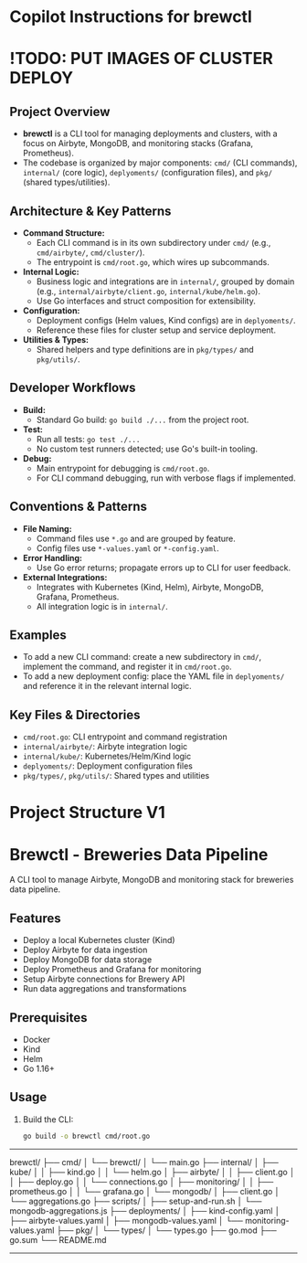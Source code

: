 # Copilot Instructions for brewctl
# !TODO: PUT IMAGES OF CLUSTER DEPLOY
## Project Overview
- **brewctl** is a CLI tool for managing deployments and clusters, with a focus on Airbyte, MongoDB, and monitoring stacks (Grafana, Prometheus).
- The codebase is organized by major components: `cmd/` (CLI commands), `internal/` (core logic), `deplyoments/` (configuration files), and `pkg/` (shared types/utilities).

## Architecture & Key Patterns
- **Command Structure:**
  - Each CLI command is in its own subdirectory under `cmd/` (e.g., `cmd/airbyte/`, `cmd/cluster/`).
  - The entrypoint is `cmd/root.go`, which wires up subcommands.
- **Internal Logic:**
  - Business logic and integrations are in `internal/`, grouped by domain (e.g., `internal/airbyte/client.go`, `internal/kube/helm.go`).
  - Use Go interfaces and struct composition for extensibility.
- **Configuration:**
  - Deployment configs (Helm values, Kind configs) are in `deplyoments/`.
  - Reference these files for cluster setup and service deployment.
- **Utilities & Types:**
  - Shared helpers and type definitions are in `pkg/types/` and `pkg/utils/`.

## Developer Workflows
- **Build:**
  - Standard Go build: `go build ./...` from the project root.
- **Test:**
  - Run all tests: `go test ./...`
  - No custom test runners detected; use Go's built-in tooling.
- **Debug:**
  - Main entrypoint for debugging is `cmd/root.go`.
  - For CLI command debugging, run with verbose flags if implemented.

## Conventions & Patterns
- **File Naming:**
  - Command files use `*.go` and are grouped by feature.
  - Config files use `*-values.yaml` or `*-config.yaml`.
- **Error Handling:**
  - Use Go error returns; propagate errors up to CLI for user feedback.
- **External Integrations:**
  - Integrates with Kubernetes (Kind, Helm), Airbyte, MongoDB, Grafana, Prometheus.
  - All integration logic is in `internal/`.

## Examples
- To add a new CLI command: create a new subdirectory in `cmd/`, implement the command, and register it in `cmd/root.go`.
- To add a new deployment config: place the YAML file in `deplyoments/` and reference it in the relevant internal logic.

## Key Files & Directories
- `cmd/root.go`: CLI entrypoint and command registration
- `internal/airbyte/`: Airbyte integration logic
- `internal/kube/`: Kubernetes/Helm/Kind logic
- `deplyoments/`: Deployment configuration files
- `pkg/types/`, `pkg/utils/`: Shared types and utilities

# Project Structure V1
# Brewctl - Breweries Data Pipeline

A CLI tool to manage Airbyte, MongoDB and monitoring stack for breweries data pipeline.

## Features

- Deploy a local Kubernetes cluster (Kind)
- Deploy Airbyte for data ingestion
- Deploy MongoDB for data storage
- Deploy Prometheus and Grafana for monitoring
- Setup Airbyte connections for Brewery API
- Run data aggregations and transformations

## Prerequisites

- Docker
- Kind
- Helm
- Go 1.16+

## Usage

1. Build the CLI:
   ```bash
   go build -o brewctl cmd/root.go
---
brewctl/
├── cmd/
│   └── brewctl/
│       └── main.go
├── internal/
│   ├── kube/
│   │   ├── kind.go
│   │   └── helm.go
│   ├── airbyte/
│   │   ├── client.go
│   │   ├── deploy.go
│   │   └── connections.go
│   ├── monitoring/
│   │   ├── prometheus.go
│   │   └── grafana.go
│   └── mongodb/
│       ├── client.go
│       └── aggregations.go
├── scripts/
│   ├── setup-and-run.sh
│   └── mongodb-aggregations.js
├── deployments/
│   ├── kind-config.yaml
│   ├── airbyte-values.yaml
│   ├── mongodb-values.yaml
│   └── monitoring-values.yaml
├── pkg/
│   └── types/
│       └── types.go
├── go.mod
├── go.sum
└── README.md

---
